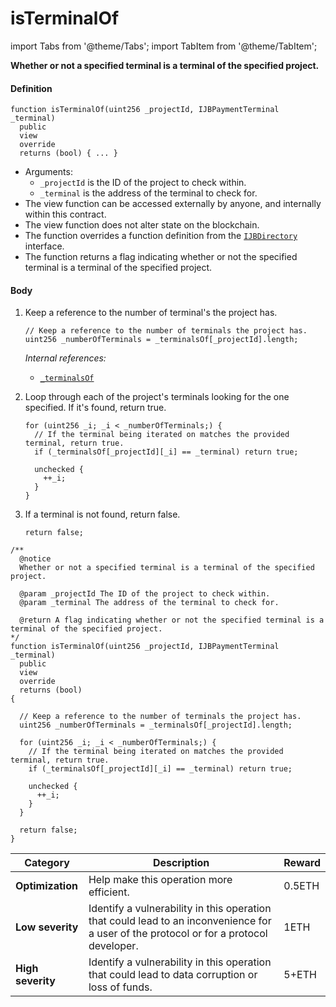 # isTerminalOf

import Tabs from '@theme/Tabs';
import TabItem from '@theme/TabItem';

<Tabs>
<TabItem value="Step by step" label="Step by step">

**Whether or not a specified terminal is a terminal of the specified project.**

#### Definition

```
function isTerminalOf(uint256 _projectId, IJBPaymentTerminal _terminal)
  public
  view
  override
  returns (bool) { ... }
```

* Arguments:
  * `_projectId` is the ID of the project to check within.
  * `_terminal` is the address of the terminal to check for.
* The view function can be accessed externally by anyone, and internally within this contract.
* The view function does not alter state on the blockchain.
* The function overrides a function definition from the [`IJBDirectory`](/dev/api/v2/interfaces/ijbdirectory.md) interface.
* The function returns a flag indicating whether or not the specified terminal is a terminal of the specified project.

#### Body

1.  Keep a reference to the number of terminal's the project has.
    
    ```
    // Keep a reference to the number of terminals the project has.
    uint256 _numberOfTerminals = _terminalsOf[_projectId].length;
    ```

    _Internal references:_

    * [`_terminalsOf`](/dev/api/v2/contracts/jbdirectory/properties/-_terminalsof.md)

2.  Loop through each of the project's terminals looking for the one specified. If it's found, return true.

    ```
    for (uint256 _i; _i < _numberOfTerminals;) {
      // If the terminal being iterated on matches the provided terminal, return true.
      if (_terminalsOf[_projectId][_i] == _terminal) return true;

      unchecked {
        ++_i;
      }
    }
    ```

3.  If a terminal is not found, return false.

    ```
    return false;
    ```

</TabItem>

<TabItem value="Code" label="Code">

```
/** 
  @notice
  Whether or not a specified terminal is a terminal of the specified project.

  @param _projectId The ID of the project to check within.
  @param _terminal The address of the terminal to check for.

  @return A flag indicating whether or not the specified terminal is a terminal of the specified project.
*/
function isTerminalOf(uint256 _projectId, IJBPaymentTerminal _terminal)
  public
  view
  override
  returns (bool)
{

  // Keep a reference to the number of terminals the project has.
  uint256 _numberOfTerminals = _terminalsOf[_projectId].length;

  for (uint256 _i; _i < _numberOfTerminals;) {
    // If the terminal being iterated on matches the provided terminal, return true.
    if (_terminalsOf[_projectId][_i] == _terminal) return true;

    unchecked {
      ++_i;
    }
  }

  return false;
}
```

</TabItem>

<TabItem value="Bug bounty" label="Bug bounty">

| Category          | Description                                                                                                                            | Reward |
| ----------------- | -------------------------------------------------------------------------------------------------------------------------------------- | ------ |
| **Optimization**  | Help make this operation more efficient.                                                                                               | 0.5ETH |
| **Low severity**  | Identify a vulnerability in this operation that could lead to an inconvenience for a user of the protocol or for a protocol developer. | 1ETH   |
| **High severity** | Identify a vulnerability in this operation that could lead to data corruption or loss of funds.                                        | 5+ETH  |

</TabItem>
</Tabs>
